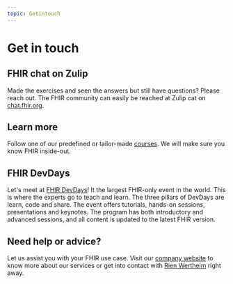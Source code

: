 ```yaml
---
topic: Getintouch
---
```

# Get in touch

## FHIR chat on Zulip 
Made the exercises and seen the answers but still have questions? Please reach out. The FHIR community can easily be reached at Zulip cat on [chat.fhir.org][4].  

## Learn more
Follow one of our predefined or tailor-made [courses][2]. We will make sure you know FHIR inside-out. 

## FHIR DevDays
Let's meet at [FHIR DevDays][3]! It the largest FHIR-only event in the world. This is where the experts go to teach and learn. The three pillars of DevDays are learn, code and share. The event offers tutorials, hands-on sessions, presentations and keynotes. The program has both introductory and advanced sessions, and all content is updated to the latest FHIR version.

## Need help or advice?
Let us assist you with your FHIR use case. Visit our [company website][1] to know more about our services or get into contact with [Rien Wertheim](mailto:rien@fire.ly) right away.



&nbsp;

[1]: https://fire.ly "Firely Corporate Site"
[2]: https://fire.ly/training/ "FHIR training courses" 
[3]: https://www.devdays.com/ "FHIR DevDays"
[4]: https://chat.fhir.org/ "FHIR community chat"